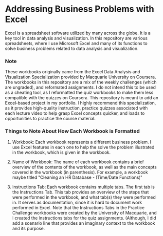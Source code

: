 # Addressing Business Problems with Excel

Excel is a spreadsheet software utilized by many across the globe. It is a key tool in data analysis and visualization. In this repository are various spreadsheets, where I use Microsoft Excel and many of its functions to solve business problems related to data analysis and visualization. 

### Note  
These workbooks originally came from the Excel Data Analysis and Visualization Specialization provided by Macquarie University on Coursera. The workbooks in this repository are a mix of the weekly challenges (which are ungraded), and reformated assignments. I do not intend this to be used as a cheating tool, as I reformatted the quiz workbooks to make them less compatible with the quizzes on Coursera. This repository is meant to add an Excel-based project in my portfolio. I highly recommend this specialization, as it provides high-quality instruction, practice quizzes associated with each lecture video to help grasp Excel concepts quicker, and loads to opportunities to practice the course material.

### Things to Note About How Each Workbook is Formatted  

1) Workbook: Each workbook represents a different business problem. I use Excel features in each one to help the solve the problem illustrated in the workbook, which is given in the workbook. 

2) Name of Workbook: The name of each workbook contains a brief overview of the contents of the workbook, as well as the main concepts covered in the workbook (in parenthesis).
For example, a workbook maybe titled "Cleaning an HR Database - (Time/Date Functions)"

3) Instructions Tab: Each workbook contains multiple tabs. The first tab is the Instructions Tab. This tab provides an overview of the steps that were performed in the workbook, and what tab(s) they were performed in. It serves as documentation, since it is hard to document work performed in Excel. Note that the Instructions Tabs in the Practice Challenge workbooks were created by the University of Macquarie, and I created the Instructions tabs for the quiz assignments. (Although, I did add a scenario line that provides an imaginary context to the workbook and its purpose.

